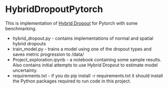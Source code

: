 # HybridDropoutPytorch

This is implementation of [Hybrid Dropout](https://arxiv.org/abs/1801.07316) for Pytorch with some benchmarking. 

* hybrid_dropout.py - contains implementations of normal and spatial hybrid dropouts 
* train_model.py - trains a model using one of the dropout types and saves metric progression to /data/
* Project_exploration.ipynb  - a notebook containing some sample results. Also contains initial attempts to use Hybrid Dropout to estimate model uncertainty.
* requirements.txt - if you do pip install -r requirements.txt it should install the Python packages required to run code in this project. 

